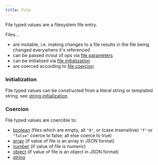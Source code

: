 ```yaml
---
title: File
---
```


File typed values are a filesystem file entry.

Files...
- are mutable, i.e. making changes to a file results in the file being changed everywhere it's referenced
- can be passed in/out of ops via [file parameters](../structure/op-directory/op/parameter/file)
- can be initialized via [file initialization](#initialization)
- are coerced according to [file coercion](#coercion)

### Initialization
File typed values can be constructed from a literal string or templated string; see [string initialization](string#initialization).

### Coercion
File typed values are coercible to:

- [boolean](#boolean) (files which are empty, all `"0"`, or (case insensitive) `"f"` or `"false"` coerce to false; all else coerce to true)
- [array](array) (if value of file is an array in JSON format)
- [number](number) (if value of file is numeric)
- [object](object) (if value of file is an object in JSON format)
- [string](string)